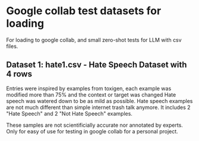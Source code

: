# Google collab test datasets for loading
For loading to google collab, and small zero-shot tests for LLM with csv files.
## Dataset 1: hate1.csv - Hate Speech Dataset with 4 rows
Entries were inspired by examples from toxigen, each example was modified more than 75% and the context or target was changed
Hate speech was watered down to be as mild as possible. Hate speech examples are not much different than simple internet trash talk anymore. It includes 2 "Hate Speech" and 2 "Not Hate Speech" examples.

These samples are not scientificially accurate nor annotated by experts. Only for easy of use for testing in google collab for a personal project.
